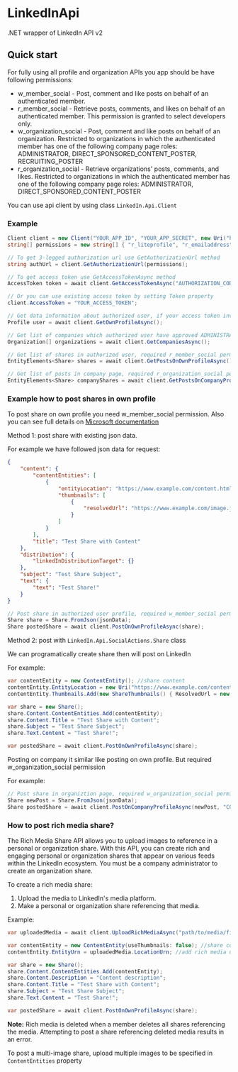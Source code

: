 # LinkedInApi
.NET wrapper of LinkedIn API v2

## Quick start
For fully using all profile and organization APIs you app should be have following permissions:
- w_member_social - Post, comment and like posts on behalf of an authenticated member.
- r_member_social - Retrieve posts, comments, and likes on behalf of an authenticated member. This permission is granted to select developers only.
- w_organization_social - Post, comment and like posts on behalf of an organization. Restricted to organizations in which the authenticated member has one of the following company page roles: ADMINISTRATOR, DIRECT_SPONSORED_CONTENT_POSTER, RECRUITING_POSTER
- r_organization_social - Retrieve organizations' posts, comments, and likes. Restricted to organizations in which the authenticated member has one of the following company page roles: ADMINISTRATOR, DIRECT_SPONSORED_CONTENT_POSTER


You can use api client by using class `LinkedIn.Api.Client`

### Example
````csharp
Client client = new Client("YOUR_APP_ID", "YOUR_APP_SECRET", new Uri("https://your-app-redirect-url.com"));
string[] permissions = new string[] { "r_liteprofile", "r_emailaddress", "w_member_social" };

// To get 3-legged authorization url use GetAuthorizationUrl method
string authUrl = client.GetAuthorizationUrl(permissions);

// To get access token use GetAccessTokenAsync method
AccessToken token = await client.GetAccessTokenAsync("AUTHORIZATION_CODE");

// Or you can use existing access token by setting Token property
client.AccessToken = "YOUR_ACCESS_TOKEN";

// Get data information about authorized user, if your access token invalid you will get ApiException error
Profile user = await client.GetOwnProfileAsync();

// Get list of companies which authorized user have approved ADMINISTRATOR role on these companies, required r_organization permission
Organization[] organizations = await client.GetCompaniesAsync();

// Get list of shares in authorized user, required r_member_social permission
EntityElements<Share> shares = await client.GetPostsOnOwnProfileAsync();

// Get list of posts in company page, required r_organization_social permission
EntityElements<Share> companyShares = await client.GetPostsOnCompanyProfileAsync("COMPANY_ID");
````

### Example how to post shares in own profile 
To post share on own profile you need w_member_social permission.
Also you can see full details on [Microsoft documentation](https://docs.microsoft.com/en-us/linkedin/marketing/integrations/community-management/shares/share-api?context=linkedin/compliance/context#post-shares)

Method 1: post share with existing json data.

For example we have followed json data for request:
````json
{
    "content": {
        "contentEntities": [
            {
                "entityLocation": "https://www.example.com/content.html",
                "thumbnails": [
                    {
                        "resolvedUrl": "https://www.example.com/image.jpg"
                    }
                ]
            }
        ],
        "title": "Test Share with Content"
    },
    "distribution": {
        "linkedInDistributionTarget": {}
    },
    "subject": "Test Share Subject",
    "text": {
        "text": "Test Share!"
    }
}
````

````csharp
// Post share in authorized user profile, required w_member_social permission
Share share = Share.FromJson(jsonData); 
Share postedShare = await client.PostOnOwnProfileAsync(share);
````

Method 2: post with `LinkedIn.Api.SocialActions.Share` class

We can programatically create share then will post on LinkedIn

For example:
````csharp
var contentEntity = new ContentEntity(); //share content
contentEntity.EntityLocation = new Uri("https://www.example.com/content.html");
contentEntity.Thumbnails.Add(new ShareThumbnails() { ResolvedUrl = new Uri("https://www.example.com/image.jpg") });

var share = new Share();
share.Content.ContentEntities.Add(contentEntity);
share.Content.Title = "Test Share with Content";
share.Subject = "Test Share Subject";
share.Text.Content = "Test Share!";

var postedShare = await client.PostOnOwnProfileAsync(share);
````

Posting on company it similar like posting on own profile. But required w_organization_social permission

For example:
````csharp
// Post share in organiztion page, required w_organization_social permission also user should be have one of the following company page roles: ADMINISTRATOR, DIRECT_SPONSORED_CONTENT_POSTER, RECRUITING_POSTER
Share newPost = Share.FromJson(jsonData);
Share postedShare = await client.PostOnCompanyProfileAsync(newPost, "COMPANY_ID");
````

### How to post rich media share?
The Rich Media Share API allows you to upload images to reference in a personal or organization share. With this API, you can create rich and engaging personal or organization shares that appear on various feeds within the LinkedIn ecosystem. You must be a company administrator to create an organization share.

To create a rich media share:
1. Upload the media to LinkedIn's media platform.
2. Make a personal or organization share referencing that media.

Example:
````csharp
var uploadedMedia = await client.UploadRichMediaAsync("path/to/media/file/example.jpeg");

var contentEntity = new ContentEntity(useThumbnails: false); //share content
contentEntity.EntityUrn = uploadedMedia.LocationUrn; //add rich media urn to content entity

var share = new Share();
share.Content.ContentEntities.Add(contentEntity);
share.Content.Description = "Content description";
share.Content.Title = "Test Share with Content";
share.Subject = "Test Share Subject";
share.Text.Content = "Test Share!";

var postedShare = await client.PostOnOwnProfileAsync(share);
````
**Note:** Rich media is deleted when a member deletes all shares referencing the media. Attempting to post a share referencing deleted media results in an error.

To post a multi-image share, upload multiple images to be specified in `ContentEntities` property